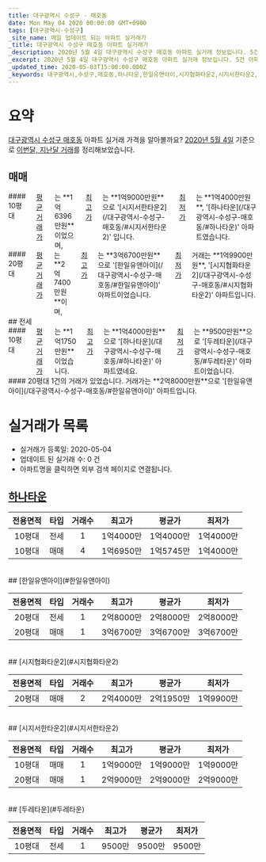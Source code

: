 ```yaml
---
title: 대구광역시 수성구 - 매호동
date: Mon May 04 2020 00:00:00 GMT+0900
tags: [대구광역시-수성구]
_site_name: 매일 업데이트 되는 아파트 실거래가
_title: 대구광역시 수성구 매호동 아파트 실거래가
_description: 2020년 5월 4일 대구광역시 수성구 매호동 아파트 실거래 정보입니다. 5건 아파트 정보가 있습니다.
_excerpt: 2020년 5월 4일 대구광역시 수성구 매호동 아파트 실거래 정보입니다. 5건 아파트 정보가 있습니다.
_updated_time: 2020-05-03T15:00:00.000Z
_keywords: 대구광역시,수성구,매호동,하나타운,한일유앤아이,시지협화타운2,시지서한타운2,두레타운
---
```





# 요약
<ins>대구광역시 수성구 매호동</ins> 아파트 실거래 가격을 알아볼까요? <ins>2020년 5월 4일</ins> 기준으로 <ins>이번달, 지난달 거래</ins>를 정리해보았습니다.

## 매매
<div class="container">
<div class="six columns" markdown="1">
#### 10평대
<ins>평균 거래가</ins>는 **1억6396만원**이었으며, <ins>최고가</ins>는 **1억9000만원**으로 '[시지서한타운2](/대구광역시-수성구-매호동/#시지서한타운2)' 입니다. <ins>최저가</ins>는 **1억4000만원**, '[하나타운](/대구광역시-수성구-매호동/#하나타운)' 아파트였습니다.
</div>
<div class="six columns" markdown="1">
#### 20평대
<ins>평균 거래가</ins>는 **2억7400만원**이며, <ins>최고가</ins>는 **3억6700만원**으로 '[한일유앤아이](/대구광역시-수성구-매호동/#한일유앤아이)' 아파트이었습니다. <ins>최저가</ins> 거래는 **1억9900만원**, '[시지협화타운2](/대구광역시-수성구-매호동/#시지협화타운2)' 아파트입니다.
</div>
</div>
## 전세
<div class="container">
<div class="six columns" markdown="1">
#### 10평대
<ins>평균 거래가</ins>는 **1억1750만원**이었습니다. <ins>최고가</ins>는 **1억4000만원**으로 '[하나타운](/대구광역시-수성구-매호동/#하나타운)' 아파트였네요. <ins>최저가</ins>는 **9500만원**으로 '[두레타운](/대구광역시-수성구-매호동/#두레타운)' 아파트이었습니다.
</div>
<div class="six columns" markdown="1">
#### 20평대
1건의 거래가 있었습니다. 거래가는 **2억8000만원**으로 '[한일유앤아이](/대구광역시-수성구-매호동/#한일유앤아이)' 아파트입니다.
</div>
</div>



# 실거래가 목록
- 실거래가 등록일: 2020-05-04
- 업데이트 된 실거래 수: 0 건
- 아파트명을 클릭하면 외부 검색 페이지로 연결됩니다.

## [하나타운](#하나타운)

|전용면적|타입|거래수|최고가|평균가|최저가|
|:---:|:---:|:---:|:---:|:---:|:---:|
|10평대|<span class="deal-type-2">전세</span>|1|1억4000만|1억4000만|1억4000만|
|10평대|<span class="deal-type-1">매매</span>|4|1억6950만|1억5745만|1억4000만|

<br/>
## [한일유앤아이](#한일유앤아이)

|전용면적|타입|거래수|최고가|평균가|최저가|
|:---:|:---:|:---:|:---:|:---:|:---:|
|20평대|<span class="deal-type-2">전세</span>|1|2억8000만|2억8000만|2억8000만|
|20평대|<span class="deal-type-1">매매</span>|1|3억6700만|3억6700만|3억6700만|

<br/>
## [시지협화타운2](#시지협화타운2)

|전용면적|타입|거래수|최고가|평균가|최저가|
|:---:|:---:|:---:|:---:|:---:|:---:|
|20평대|<span class="deal-type-1">매매</span>|2|2억4000만|2억1950만|1억9900만|

<br/>
## [시지서한타운2](#시지서한타운2)

|전용면적|타입|거래수|최고가|평균가|최저가|
|:---:|:---:|:---:|:---:|:---:|:---:|
|10평대|<span class="deal-type-1">매매</span>|1|1억9000만|1억9000만|1억9000만|
|20평대|<span class="deal-type-1">매매</span>|1|2억9000만|2억9000만|2억9000만|

<br/>
## [두레타운](#두레타운)

|전용면적|타입|거래수|최고가|평균가|최저가|
|:---:|:---:|:---:|:---:|:---:|:---:|
|10평대|<span class="deal-type-2">전세</span>|1|9500만|9500만|9500만|

<br/>



